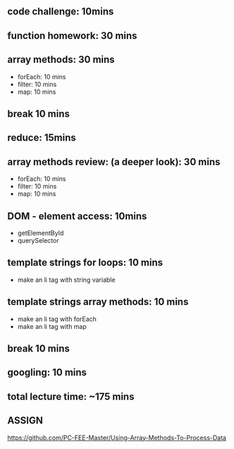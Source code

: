 ## code challenge: 10mins

## function homework: 30 mins

## array methods: 30 mins
- forEach: 10 mins
- filter: 10 mins
- map: 10 mins

## break 10 mins

## reduce: 15mins

## array methods review: (a deeper look): 30 mins
- forEach: 10 mins
- filter: 10 mins
- map: 10 mins

## DOM - element access: 10mins
- getElementById
- querySelector

## template strings for loops: 10 mins
- make an li tag with string variable
## template strings array methods: 10 mins
- make an li tag with forEach
- make an li tag with map

## break 10 mins

## googling: 10 mins

## total lecture time: ~175 mins

## ASSIGN
https://github.com/PC-FEE-Master/Using-Array-Methods-To-Process-Data